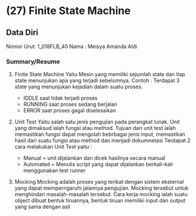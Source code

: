 # (27) Finite State Machine
## Data Diri

Nomor Urut: 1_018FLB_40
Nama : Meisya Amanda Aldi

### Summary/Resume
1. Finite State Machine
    Yaitu Mesin yang memiliki sejumlah state dan tiap state menunjukan apa yang terjadi sebelumnya.
  Contoh : Terdapat 3 state yang menunjukan kejadian dalam suatu proses.

    - IDDLE saat tidak terjadi proses
    - RUNNING saat proses sedang berjalan
    - ERROR saat proses gagal diselesaikan

2. Unit Test
    Yaitu salah satu jenis pengujian pada perangkat lunak. Unit yang dimaksud ialah fungsi atau method.
    Tujuan dari unit test ialah memastikan fungsi dapat mengolah bebrbagai jenis input, memastikan hasil dari suatu fungsi atau method dan menjadi dokumnetasi
    Terdapat 2 cara melakukan Unit Test yaitu :
      - Manual = unit dijalankan dan dicek hasilnya secara manual
      - Automated = Menulis script yang dapat dijalankan berkali-kali menggunakan test runner

3. Mocking
    Mocking adalah proses yang terikat dengan sistem eksternal yang dapat memperngaruhi jalannya pengujian. 
    Mocking tersebut untuk menghindari masalah-masalah tersebut.
    Cara kerja mocking ialah suatu object dibuat bentuk tiruannya, bentuk tiruan memiliki input dan output yang sama dengan asli
